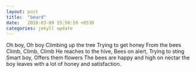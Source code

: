 ```yaml
---
layout: post
title:  "beard"
date:   2018-03-09 15:50:59 +0530
categories: jekyll update
---
```

Oh boy, Oh boy
Climbing up the tree
Trying to get honey
From the bees
Climb, Climb, Climb
He reaches to the hive,
Bees on alert, Trying to sting
Smart boy, Offers them flowers
The bees are happy and high on nectar
the boy leaves with a lot of honey and satisfaction.
